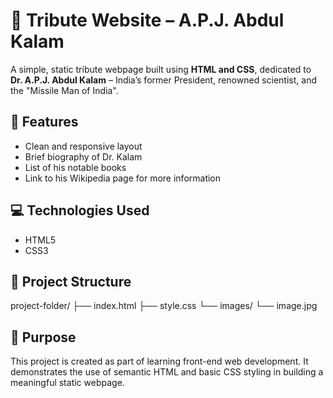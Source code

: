 # 🌟 Tribute Website – A.P.J. Abdul Kalam

A simple, static tribute webpage built using **HTML and CSS**, dedicated to **Dr. A.P.J. Abdul Kalam** – India’s former President, renowned scientist, and the "Missile Man of India".

## 📝 Features

- Clean and responsive layout
- Brief biography of Dr. Kalam
- List of his notable books
- Link to his Wikipedia page for more information

## 💻 Technologies Used

- HTML5  
- CSS3  

## 📁 Project Structure

project-folder/
├── index.html
├── style.css
└── images/
└── image.jpg


## 📌 Purpose

This project is created as part of learning front-end web development. It demonstrates the use of semantic HTML and basic CSS styling in building a meaningful static webpage.

